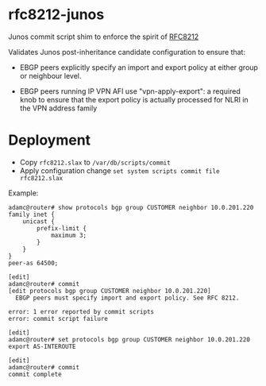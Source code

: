 # rfc8212-junos

Junos commit script shim to enforce the spirit of [RFC8212](https://tools.ietf.org/html/rfc8212)

Validates Junos post-inheritance candidate configuration to ensure that:

- EBGP peers explicitly specify an import and export policy at either
  group or neighbour level.

- EBGP peers running IP VPN AFI use "vpn-apply-export": a required knob to 
  ensure that the export policy is actually processed for NLRI in the
  VPN address family

# Deployment

- Copy `rfc8212.slax` to `/var/db/scripts/commit`
- Apply configuration change `set system scripts commit file rfc8212.slax`

Example:
````
adamc@router# show protocols bgp group CUSTOMER neighbor 10.0.201.220  
family inet {
    unicast {
        prefix-limit {
            maximum 3;
        }
    }
}
peer-as 64500;

[edit]
adamc@router# commit 
[edit protocols bgp group CUSTOMER neighbor 10.0.201.220]
  EBGP peers must specify import and export policy. See RFC 8212.

error: 1 error reported by commit scripts
error: commit script failure

[edit]
adamc@router# set protocols bgp group CUSTOMER neighbor 10.0.201.220 export AS-INTEROUTE 

[edit]
adamc@router# commit 
commit complete

````
